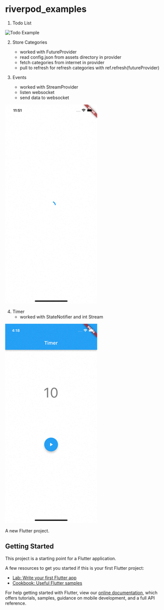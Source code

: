 # riverpod_examples

1. Todo List
<img src="https://raw.githubusercontent.com/demirdev/riverpod_examples/main/doc/screenshoots/todo.gif" alt="Todo Example" />

2. Store Categories 
    * worked with FutureProvider
    - read config.json from assets directory in provider
    - fetch categories from internet in provider
    - pull to refresh for refresh categories with ref.refresh(futureProvider)


3. Events
   * worked with StreamProvider
   - listen websocket
   - send data to websocket
<img src="https://raw.githubusercontent.com/demirdev/riverpod_examples/main/doc/screenshoots/events.gif" alt="Events Example" />


4. Timer
   * worked with StateNotifier and int Stream
<img src="https://raw.githubusercontent.com/demirdev/riverpod_examples/main/doc/screenshoots/timer.gif" alt="Timer Example" />

    



A new Flutter project.

## Getting Started

This project is a starting point for a Flutter application.

A few resources to get you started if this is your first Flutter project:

- [Lab: Write your first Flutter app](https://flutter.dev/docs/get-started/codelab)
- [Cookbook: Useful Flutter samples](https://flutter.dev/docs/cookbook)

For help getting started with Flutter, view our
[online documentation](https://flutter.dev/docs), which offers tutorials,
samples, guidance on mobile development, and a full API reference.
